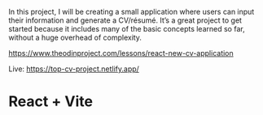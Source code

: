 In this project, I will be creating a small application where users can input their information and generate a CV/résumé. It’s a great project to get started because it includes many of the basic concepts learned so far, without a huge overhead of complexity.


https://www.theodinproject.com/lessons/react-new-cv-application

Live: https://top-cv-project.netlify.app/
# React + Vite
